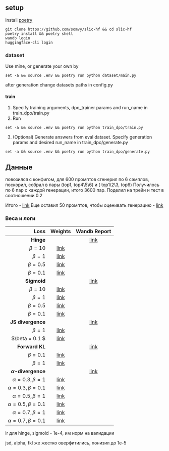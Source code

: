## setup

Install [poetry](https://python-poetry.org/docs/)

```
git clone https://github.com/somvy/slic-hf && cd slic-hf
poetry install && poetry shell
wandb login
huggingface-cli login
```

### dataset

Use mine, or generate your own by

```
set -a && source .env && poetry run python dataset/main.py
```

after generation change datasets paths in config.py

#### train

1. Specify training arguments, dpo_trainer params and run_name in train_dpo/train.py
2. Run

```
set -a && source .env && poetry run python train_dpo/train.py
```

3. (Optional) Generate answers from eval dataset. Specify generation params and desired run_name in
   train_dpo/generate.py

```
set -a && source .env && poetry run python train_dpo/generate.py
```

## Данные

повозился с конфигом, для 600 промптов сгенерил по 6 сэмплов, поскорил, собрал в пары (top1, top4\5\6) и (
top1\2\3, top6)
Получилось по 6 пар с каждой генерации, итого 3600 пар. Поделил на трейн и тест в соотношении 0.2

Итого - [link](https://huggingface.co/datasets/therem/dpo_dataset)
Еще оставил 50 промптов, чтобы оценивать
генерацию - [link](https://huggingface.co/datasets/therem/dpo_dataset_eval)

### Веса и логи

|                        Loss |                             Weights                             |                     Wandb Report                      |
|----------------------------:|:---------------------------------------------------------------:|:-----------------------------------------------------:|
|                   **Hinge** |                                                                 | [link](https://api.wandb.ai/links/siriusopt/qf7ucsy0) |
|                $\beta = 10$ |   [link](https://huggingface.co/therem/gpt_imdb_hinge_beta10)   |                                                       |
|                 $\beta = 1$ |   [link](https://huggingface.co/therem/gpt_imdb_hinge_beta1)    |                                                       |
|               $\beta = 0.5$ |  [link](https://huggingface.co/therem/gpt_imdb_hinge_beta5e-1)  |                                                       |
|               $\beta = 0.1$ |  [link](https://huggingface.co/therem/gpt_imdb_hinge_beta1e-1)  |                                                       |
|                 **Sigmoid** |                                                                 | [link](https://api.wandb.ai/links/siriusopt/vtlaxd9l) |
|                $\beta = 10$ |  [link](https://huggingface.co/therem/gpt_imdb_sigmoid_beta10)  |                                                       |
|                 $\beta = 1$ |  [link](https://huggingface.co/therem/gpt_imdb_sigmoid_beta1)   |                                                       |
|               $\beta = 0.5$ | [link](https://huggingface.co/therem/gpt_imdb_sigmoid_beta5e-1) |                                                       |
|               $\beta = 0.1$ | [link](https://huggingface.co/therem/gpt_imdb_sigmoid_beta1e-1) |                                                       |
|           **JS divergence** |                                                                 | [link](https://api.wandb.ai/links/siriusopt/t5m4frwk) |
|                 $\beta = 1$ |    [link](https://huggingface.co/therem/gpt_imdb_jsd_beta1)     |                                                       |
|              $\beta = 0.1 $ |   [link](https://huggingface.co/therem/gpt_imdb_jsd_beta1e-1)   |
|              **Forward KL** |                                                                 | [link](https://api.wandb.ai/links/siriusopt/c6zrjivo) |
|                 $\beta=0.1$ |   [link](https://huggingface.co/therem/gpt_imdb_fkl_beta1e-1)   |                                                       |
|                 $\beta = 1$ |    [link](https://huggingface.co/therem/gpt_imdb_fkl_beta1)     |
|     **$\alpha$-divergence** |                                                                 | [link](https://api.wandb.ai/links/siriusopt/h7bboyh4) |
|   $\alpha = 0.3, \beta = 1$ |  [link](https://huggingface.co/therem/gpt_imdb_alpha03_beta1)   |
| $\alpha = 0.3, \beta = 0.1$ | [link](https://huggingface.co/therem/gpt_imdb_alpha03_beta1e-1) |
|   $\alpha = 0.5, \beta = 1$ |  [link](https://huggingface.co/therem/gpt_imdb_alpha05_beta1)   |
| $\alpha = 0.5, \beta = 0.1$ | [link](https://huggingface.co/therem/gpt_imdb_alpha05_beta1e-1) |
|   $\alpha = 0.7, \beta = 1$ |  [link](https://huggingface.co/therem/gpt_imdb_alpha07_beta1)   |
| $\alpha = 0.7, \beta = 0.1$ | [link](https://huggingface.co/therem/gpt_imdb_alpha07_beta1e-1) |

lr для hinge, sigmoid - 1e-4, им норм на валидации

jsd, alpha, fkl же жестко оверфитились, понизил до 1e-5

